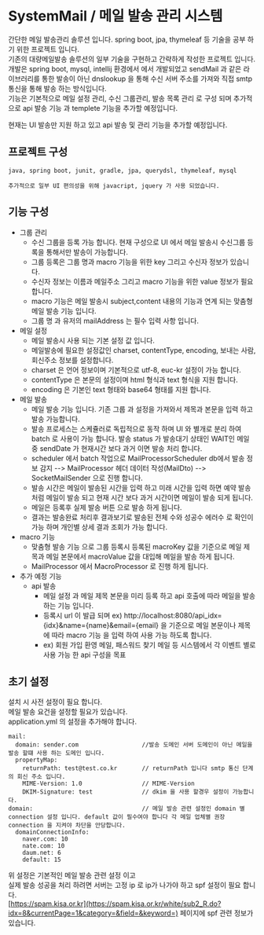# SystemMail / 메일 발송 관리 시스템
   
간단한 메일 발송관리 솔루션 입니다. spring boot, jpa, thymeleaf 등 기술을 공부 하기 위한 프로젝트 입니다.   
기존의 대량메일발송 솔루션의 일부 기술을 구현하고 간략하게 작성한 프로젝트 입니다.   
개발은 spring boot, mysql, intellij 환경에서 에서 개발되었고 sendMail 과 같은 라이브러리를 통한 발송이 아닌 dnslookup 을 통해 수신 서버 주소를 가져와 직접 smtp 통신을 통해 발송 하는 방식입니다.     
기능은 기본적으로 메일 설정 관리, 수신 그룹관리, 발송 목록 관리 로 구성 되며 추가적으로 api 발송 기능 과 templete 기능을 추가할 예정입니다.

현재는 UI 발송만 지원 하고 있고 api 발송 및 관리 기능을 추가할 예정입니다.
## 프로젝트 구성
```
java, spring boot, junit, gradle, jpa, querydsl, thymeleaf, mysql

추가적으로 일부 UI 편의성을 위해 javacript, jquery 가 사용 되었습니다.
```

## 기능 구성
* 그룹 관리
   * 수신 그룹을 등록 가능 합니다. 현재 구성으로 UI 에서 메일 발송시 수신그룹 등록을 통해서만 발송이 가능합니다.
   * 그룹 등록은 그룹 명과 macro 기능을 위한 key 그리고 수신자 정보가 있습니다.
   * 수신자 정보는 이름과 메일주소 그리고 macro 기능을 위한 value 정보가 필요 합니다.
   * macro 기능은 메일 발송시 subject,content 내용의 기능과 연계 되는 맞춤형 메일 발송 기능 입니다. 
   * 그룹 명 과 유저의 mailAddress 는 필수 입력 사항 입니다.
* 메일 설정 
   * 메일 발송시 사용 되는 기본 설정 값 입니다.
   * 메일발송에 필요한 설정값인 charset, contentType, encoding, 보내는 사람, 회신주소 정보를 설정합니다. 
   * charset 은 언어 정보이며 기본적으로 utf-8, euc-kr 설정이 가능 합니다. 
   * contentType 은 본문의 설정이며 html 형식과 text 형식을 지원 합니다. 
   * encoding 은 기본인 text 형태와 base64 형태를 지원 합니다. 
* 메일 발송 
   * 메일 발송 기능 입니다. 기존 그룹 과 설정을 가져와서 제목과 본문을 입력 하고 발송 가능합니다.
   * 발송 프로세스는 스케쥴러로 독립적으로 동작 하며 UI 와 별개로 분리 하여 batch 로 사용이 가능 합니다. 발송 status 가 발송대기 상태인 WAIT인 메일중 sendDate 가 현재시간 보다 과거 이면 발송 처리 합니다.
   * scheduler 에서 batch 작업으로 MailProcessorScheduler db에서 발송 정보 감지 --> MailProcessor 헤더 데이터 작성(MailDto) --> SocketMailSender 으로 진행 합니다.    
   * 발송 시간은 메일이 발송된 시간을 입력 하고 미래 시간을 입력 하면 예약 발송 처럼 메일이 발송 되고 현재 시간 보다 과거 시간이면 메일이 발송 되게 됩니다.
   * 메일은 등록후 실제 발송 버튼 으로 발송 하게 됩니다. 
   * 결과는 발송완료 처리후 결과보기로 발송된 전체 수와 성공수 에러수 로 확인이 가능 하며 개인별 상세 결과 조회가 가능 합니다. 
* macro 기능 
   * 맞춤형 발송 기능 으로 그룹 등록시 등록된 macroKey 값을 기준으로 메일 제목과 메일 본문에서 macroValue 값을 대입해 메일을 발송 하게 됩니다. 
   * MailProcessor 에서 MacroProcessor 로 진행 하게 됩니다.
* 추가 예정 기능 
   * api 발송 
      * 메일 설정 과 메일 제목 본문을 미리 등록 하고 api 호출에 따라 메일을 발송 하는 기능 입니다. 
      * 등록시 url 이 발급 되며 ex) http://localhost:8080/api_idx={idx}&name={name}&email={email} 을 기준으로 메일 본문이나 제목에 따라 macro 기능 을 입력 하여 사용 가능 하도록 합니다.
      * ex) 회원 가입 환영 메일, 패스워드 찾기 메일 등 시스템에서 각 이벤트 별로 사용 가능 한 api 구성을 목표
   
## 초기 설정

설치 시 사전 설정이 필요 합니다.   
메일 발송 요건을 설정할 필요가 있습니다.  
application.yml 의 설정을 추가해야 합니다.   

```
mail:      
  domain: sender.com                  //발송 도메인 서버 도메인이 아닌 메일을 발송 할떄 사용 하는 도메인 입니다.   
  propertyMap:    
    returnPath: test@test.co.kr       // returnPath 입니다 smtp 통신 단계의 회신 주소 입니다.   
    MIME-Version: 1.0                 // MIME-Version           
    DKIM-Signature: test              // dkim 을 사용 할경우 설정이 가능합니다.
domain:                               // 메일 발송 관련 설정인 domain 별 connection 설정 입니다. default 값이 필수여야 합니다 각 메일 업체별 권장 connection 을 지켜야 차단을 안당합니다.
  domainConnectionInfo:
    naver.com: 10
    nate.com: 10
    daum.net: 6
    default: 15
``` 
    
위 설정은 기본적인 메일 발송 관련 설정 이고    
실제 발송 성공을 처리 하려면 서버는 고정 ip 로 ip가 나가야 하고 spf 설정이 필요 합니다.    
[https://spam.kisa.or.kr](https://spam.kisa.or.kr/white/sub2_R.do?idx=8&currentPage=1&category=&field=&keyword=)
페이지에 spf 관련 정보가 있습니다.    
